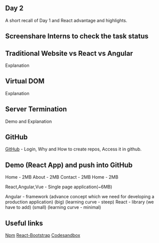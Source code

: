 ## Day 2

A short recall of Day 1 and React advantage and highlights.

## Screenshare Interns to check the task status

## Traditional Website vs React vs Angular

Explanation

## Virtual DOM

Explanation

## Server Termination

Demo and Explanation

## GitHub

[GitHub](https://github.com) - Login, Why and How to create repos, Access it in github.

## Demo (React App) and push into GitHub

Home - 2MB
About - 2MB
Contact - 2MB
Home - 2MB

React,Angular,Vue - Single page application(~6MB)

Angular - framework (advance concept which we need for developing a production application) (big) (learning curve - steep)
React - library (we have to add) (small) (learning curve - minimal)

## Useful links

[Npm](https://www.npmjs.com/)
[React-Bootstrap](https://react-bootstrap.github.io/)
[Codesandbox](https://codesandbox.io/s/new)
